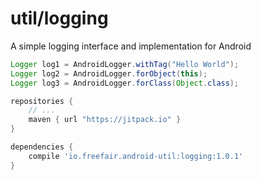 # util/logging

A simple logging interface and implementation for Android

```java
Logger log1 = AndroidLogger.withTag("Hello World");
Logger log2 = AndroidLogger.forObject(this);
Logger log3 = AndroidLogger.forClass(Object.class);
```

```gradle
repositories {
    // ...
    maven { url "https://jitpack.io" }
}

dependencies {
    compile 'io.freefair.android-util:logging:1.0.1'
}
```
